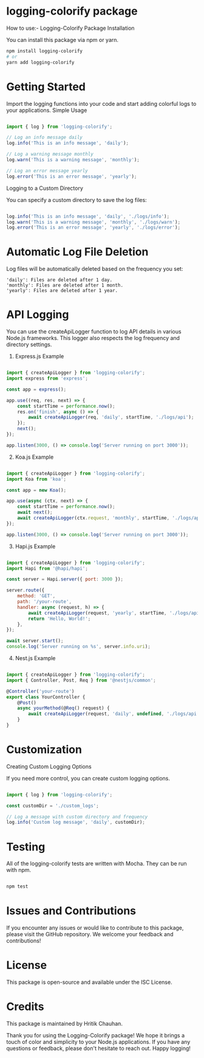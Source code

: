 
# logging-colorify package

How to use:-
Logging-Colorify Package
Installation

You can install this package via npm or yarn.

```sh
npm install logging-colorify
# or
yarn add logging-colorify
```
# Getting Started

Import the logging functions into your code and start adding colorful logs to your applications.
Simple Usage

```javascript

import { log } from 'logging-colorify';

// Log an info message daily
log.info('This is an info message', 'daily');

// Log a warning message monthly
log.warn('This is a warning message', 'monthly');

// Log an error message yearly
log.error('This is an error message', 'yearly');
```
Logging to a Custom Directory

You can specify a custom directory to save the log files:

```javascript

log.info('This is an info message', 'daily', './logs/info');
log.warn('This is a warning message', 'monthly', './logs/warn');
log.error('This is an error message', 'yearly', './logs/error');
```
# Automatic Log File Deletion

Log files will be automatically deleted based on the frequency you set:

    'daily': Files are deleted after 1 day.
    'monthly': Files are deleted after 1 month.
    'yearly': Files are deleted after 1 year.

# API Logging

You can use the createApiLogger function to log API details in various Node.js frameworks. This logger also respects the log frequency and directory settings.
1. Express.js Example

```javascript

import { createApiLogger } from 'logging-colorify';
import express from 'express';

const app = express();

app.use((req, res, next) => {
    const startTime = performance.now();
    res.on('finish', async () => {
        await createApiLogger(req, 'daily', startTime, './logs/api');
    });
    next();
});

app.listen(3000, () => console.log('Server running on port 3000'));
```
2. Koa.js Example

```javascript

import { createApiLogger } from 'logging-colorify';
import Koa from 'koa';

const app = new Koa();

app.use(async (ctx, next) => {
    const startTime = performance.now();
    await next();
    await createApiLogger(ctx.request, 'monthly', startTime, './logs/api');
});

app.listen(3000, () => console.log('Server running on port 3000'));
```
3. Hapi.js Example

```javascript

import { createApiLogger } from 'logging-colorify';
import Hapi from '@hapi/hapi';

const server = Hapi.server({ port: 3000 });

server.route({
    method: 'GET',
    path: '/your-route',
    handler: async (request, h) => {
        await createApiLogger(request, 'yearly', startTime, './logs/api');
        return 'Hello, World!';
    },
});

await server.start();
console.log('Server running on %s', server.info.uri);
```
4. Nest.js Example

```javascript

import { createApiLogger } from 'logging-colorify';
import { Controller, Post, Req } from '@nestjs/common';

@Controller('your-route')
export class YourController {
    @Post()
    async yourMethod(@Req() request) {
        await createApiLogger(request, 'daily', undefined, './logs/api');
    }
}
```
# Customization
Creating Custom Logging Options

If you need more control, you can create custom logging options.

```javascript

import { log } from 'logging-colorify';

const customDir = './custom_logs';

// Log a message with custom directory and frequency
log.info('Custom log message', 'daily', customDir);
```
# Testing

All of the logging-colorify tests are written with Mocha. They can be run with npm.

```sh

npm test
```
# Issues and Contributions

If you encounter any issues or would like to contribute to this package, please visit the GitHub repository. We welcome your feedback and contributions!

# License

This package is open-source and available under the ISC License.

# Credits

This package is maintained by Hritik Chauhan.

Thank you for using the Logging-Colorify package! We hope it brings a touch of color and simplicity to your Node.js applications. If you have any questions or feedback, please don't hesitate to reach out. Happy logging!